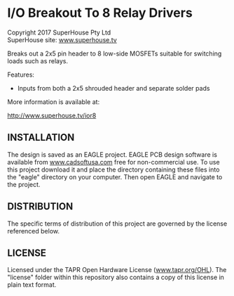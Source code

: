 I/O Breakout To 8 Relay Drivers
===============================
Copyright 2017 SuperHouse Pty Ltd  
SuperHouse site:  www.superhouse.tv  

Breaks out a 2x5 pin header to 8 low-side MOSFETs suitable for switching
loads such as relays.

Features:

 * Inputs from both a 2x5 shrouded header and separate solder pads

More information is available at:

  http://www.superhouse.tv/ior8


INSTALLATION
------------
The design is saved as an EAGLE project. EAGLE PCB design software is
available from www.cadsoftusa.com free for non-commercial use. To use
this project download it and place the directory containing these files
into the "eagle" directory on your computer. Then open EAGLE and
navigate to the project.


DISTRIBUTION
------------
The specific terms of distribution of this project are governed by the
license referenced below.


LICENSE
-------
Licensed under the TAPR Open Hardware License (www.tapr.org/OHL).
The "license" folder within this repository also contains a copy of
this license in plain text format.
